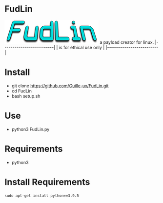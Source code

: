 # FudLin
![Fudlin](https://github.com/Guille-ux/FudLin/blob/main/FudLin.png "FudLin Logo")
a payload creator for linux.
|--------------------------|
| is for ethical use only  |
|--------------------------|
# Install
- git clone https://github.com/Guille-ux/FudLin.git
- cd FudLin
- bash setup.sh
# Use
  - python3 FudLin.py
# Requirements
  - python3
  # Install Requirements
    sudo apt-get install python==3.9.5
